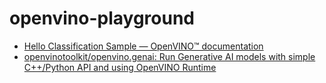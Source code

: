 openvino-playground
===================
- [Hello Classification Sample — OpenVINO™ documentation](https://docs.openvino.ai/2024/learn-openvino/openvino-samples/hello-classification.html)
- [openvinotoolkit/openvino.genai: Run Generative AI models with simple C++/Python API and using OpenVINO Runtime](https://github.com/openvinotoolkit/openvino.genai)
